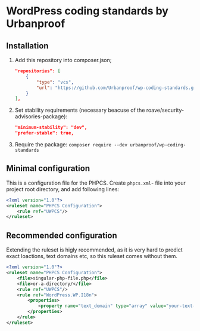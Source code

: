 # WordPress coding standards by Urbanproof

## Installation
1. Add this repository into composer.json;
    ```json
    "repositories": [
        {
            "type": "vcs",
            "url": "https://github.com/Urbanproof/wp-coding-standards.git"
        }
    ],
    ```
2. Set stability requirements (necessary beacuse of the roave/security-advisories-package):
    ```json
    "minimum-stability": "dev",
    "prefer-stable": true,
    ```
3. Require the package: `composer require --dev urbanproof/wp-coding-standards`

## Minimal configuration
This is a configuration file for the PHPCS. Create `phpcs.xml`- file into your project root directory, and add following lines:
```xml
<?xml version="1.0"?>
<ruleset name="PHPCS Configuration">
    <rule ref="UWPCS"/>
</ruleset>
```

## Recommended configuration
Extending the ruleset is higly recommended, as it is very hard to predict exact loactions, text domains etc, so this ruleset comes without them.
```xml
<?xml version="1.0"?>
<ruleset name="PHPCS Configuration">
    <file>singular-php-file.php</file>
    <file>or-a-directory/</file>
    <rule ref="UWPCS"/>
    <rule ref="WordPress.WP.I18n">
        <properties>
            <property name="text_domain" type="array" value="your-text-domain-here" />
        </properties>
    </rule>
</ruleset>
```
